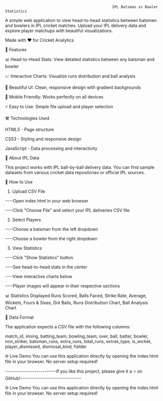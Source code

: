                                                      IPL Batsman vs Bowler Statistics

A simple web application to view head-to-head statistics between batsmen and bowlers in IPL cricket matches. Upload your IPL delivery data and explore player matchups with beautiful visualizations.

Made with ❤️ for Cricket Analytics



🚀 Features

📊 Head-to-Head Stats: View detailed statistics between any batsman and bowler

📈 Interactive Charts: Visualize runs distribution and ball analysis

🎨 Beautiful UI: Clean, responsive design with gradient backgrounds

📱 Mobile Friendly: Works perfectly on all devices

⚡ Easy to Use: Simple file upload and player selection



🛠️ Technologies Used

HTML5 - Page structure

CSS3 - Styling and responsive design

JavaScript - Data processing and interactivity



🏏 About IPL Data

This project works with IPL ball-by-ball delivery data. You can find sample datasets from various cricket data repositories or official IPL sources.



🎯 How to Use

1. Upload CSV File

----Open index.html in your web browser
   
----Click "Choose File" and select your IPL deliveries CSV file

2. Select Players

----Choose a batsman from the left dropdown
   
----Choose a bowler from the right dropdown

3. View Statistics
   
----Click "Show Statistics" button

----See head-to-head stats in the center

----View interactive charts below

----Player images will appear in their respective sections



📊 Statistics Displayed
Runs Scored, 
Balls Faced, 
Strike Rate, 
Average, 
Wickets, 
Fours & Sixes, 
Dot Balls, 
Runs Distribution Chart, 
Ball Analysis Chart



💾 Data Format

The application expects a CSV file with the following columns:

match_id, inning, batting_team, bowling_team, 
over, ball, batter, bowler, non_striker, 
batsman_runs, extra_runs, total_runs, 
extras_type, is_wicket, player_dismissed, dismissal_kind, fielder



🌐 Live Demo
You can use this application directly by opening the index.html file in your browser. No server setup required!



--------------------------If you like this project, please give it a ⭐ on GitHub!-------------------------------

🌐 Live Demo
You can use this application directly by opening the index.html file in your browser. No server setup required!
